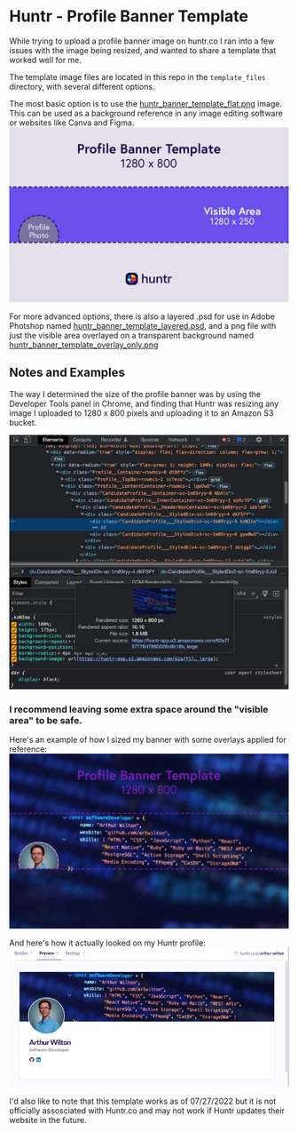 # Huntr - Profile Banner Template
While trying to upload a profile banner image on huntr.co I ran into a few issues with the image being resized, and wanted to share a template that worked well for me.

The template image files are located in this repo in the `template_files` directory, with several different options.

The most basic option is to use the [huntr_banner_template_flat.png](template_files/huntr_banner_template_flat.png) image. This can be used as a background reference in any image editing software or websites like Canva and Figma.
![Huntr Banner Template Flattened Image](/template_files/huntr_banner_template_flat.png)

For more advanced options, there is also a layered .psd for use in Adobe Photshop named [huntr_banner_template_layered.psd](/template_files/huntr_banner_template_layered.psd), and a png file with just the visible area overlayed on a transparent background named [huntr_banner_template_overlay_only.png](/template_files/huntr_banner_template_overlay_only.png)

## Notes and Examples
The way I determined the size of the profile banner was by using the Developer Tools panel in Chrome, and finding that Huntr was resizing any image I uploaded to 1280 x 800 pixels and uploading it to an Amazon S3 bucket.

![Upload Example](/examples/dev_tools_example.jpg)

### I recommend leaving some extra space around the "visible area" to be safe.

Here's an example of how I sized my banner with some overlays applied for reference:
![Profile Banner with Overlay](/examples/huntr_banner_template_example.jpg)

And here's how it actually looked on my Huntr profile:
![Profile Banner Preview](/examples/profile_preview_example.jpg)

I'd also like to note that this template works as of 07/27/2022 but it is not officially assosciated with Huntr.co and may not work if Huntr updates their website in the future.